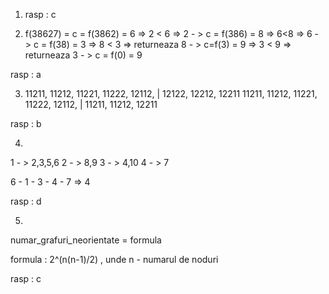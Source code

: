 1. rasp : c

2. f(38627) = c = f(3862) = 6 => 2 < 6 => 2
                    - > c = f(386) = 8 => 6<8 => 6
                        - >  c = f(38) = 3 => 8 < 3 => returneaza 8
                                - > c=f(3) = 9 => 3 < 9 => returneaza 3
                                  - > c = f(0) = 9

rasp : a


3. 11211, 11212, 11221, 11222, 12112, | 12122, 12212, 12211
   11211, 11212, 11221, 11222, 12112, | 11211, 11212, 12211

rasp : b

4.

1 - > 2,3,5,6
2 - > 8,9
3 - > 4,10
4 - > 7

6 - 1 - 3 - 4 - 7 => 4

rasp : d

5.

numar_grafuri_neorientate = formula

formula : 2^(n(n-1)/2) , unde n - numarul de noduri

rasp : c
